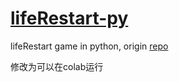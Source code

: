 # [lifeRestart-py](https://github.com/hhhwmws0117/lifeRestart-py)
lifeRestart game in python, origin [repo](https://github.com/VickScarlet/lifeRestart)

修改为可以在colab运行
